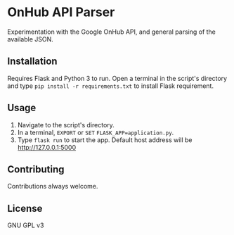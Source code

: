 # OnHub API Parser

Experimentation with the Google OnHub API, and general parsing of the available JSON.

## Installation

Requires Flask and Python 3 to run. Open a terminal in the script's directory and type `pip install -r requirements.txt` to install Flask requirement.

## Usage

1. Navigate to the script's directory. 
2. In a terminal, `EXPORT` or `SET` `FLASK_APP=application.py`.
3. Type `flask run` to start the app. Default host address will be http://127.0.0.1:5000

## Contributing

Contributions always welcome.

## License

GNU GPL v3
